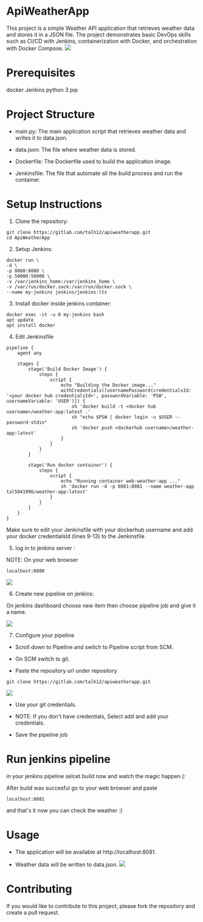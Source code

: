 # ApiWeatherApp

This project is a simple Weather API application that retrieves weather data and stores it in a JSON file. The project demonstrates basic DevOps skills such as CI/CD with Jenkins, containerization with Docker, and orchestration with Docker Compose.
![](images/architecture.jpeg)
# Prerequisites

docker 
Jenkins
python 3 
pip 

# Project Structure

* main.py: The main application script that retrieves weather data and writes it to data.json.

* data.json: The file where weather data is stored.

* Dockerfile: The Dockerfile used to build the application image.

* Jenkinsfile: The file that automate all the build process and run the container. 

# Setup Instructions

1. Clone the repository:

```
git clone https://gitlab.com/talh12/apiweatherapp.git
cd ApiWeatherApp
```

2. Setup Jenkins:

```
docker run \                                                                
-d \
-p 8080:8080 \
-p 50000:50000 \
-v /var/jenkins_home:/var/jenkins_home \
-v /var/run/docker.sock:/var/run/docker.sock \
--name my-jenkins jenkins/jenkins:lts
```

3. Install docker inside jenkins container: 

``` 
docker exec -it -u 0 my-jenkins bash
apt update 
apt install docker
```

4. Edit Jenkinsfile 

```
pipeline {
    agent any

    stages {
        stage('Build Docker Image') {
            steps {
                script {
                    echo "Building the Docker image..."
                    withCredentials([usernamePassword(credentialsId: '<your docker hub credentialsId>', passwordVariable: 'PSW', usernameVariable: 'USER')]) {
                        sh 'docker build -t <docker hub username>/weather-app:latest .'
                        sh "echo $PSW | docker login -u $USER --password-stdin"
                        sh 'docker push <dockerhub username>/weather-app:latest'
                    }
                }
            }
        }

        stage('Run docker container') {
            steps {
                script {
                    echo "Running container web-weather-app ..."
                    sh 'docker run -d -p 8081:8081 --name weather-app tal5041996/weather-app:latest'
                }
            }
        }
    }
}
```
Make sure to edit your Jenkinsfile with your dockerhub username and add your docker credentialsId (lines 9-13) to the Jenkinsfile

5. log in to jenkins server :

NOTE: On your web browser
```
localhost:8080
```
![](images/jenkins1.png)

6. Create new pipeline on jenkins:

On jenkins dashboard choose new item then choose pipeline job and give it a name. 

![](images/jenkins2.png)

7. Configure your pipeline 

* Scroll down to Pipeline and switch to Pipeline script from SCM.

* On SCM switch to git.

* Paste the repository url under repository 
```
git clone https://gitlab.com/talh12/apiweatherapp.git
```
![](images/jenkins3.png)
* Use your git credentials. 

* NOTE: If you don't have credentials, Select add and add your credentials.

* Save the pipeline job

# Run jenkins pipeline

in your jenkins pipeline selcet build now and watch the magic happen (:

After build was succesful go to your web browser and paste 
```
localhost:8081
```
and that's it now you can check the weather :) 

# Usage 

* The application will be available at http://localhost:8081.

* Weather data will be written to data.json.
![](images/weather.png)
# Contributing

If you would like to contribute to this project, please fork the repository and create a pull request.




